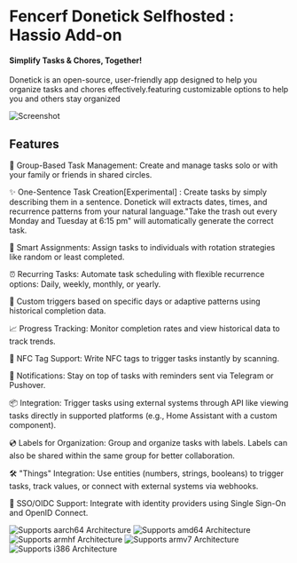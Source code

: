 
# Fencerf Donetick Selfhosted : Hassio Add-on
#### **Simplify Tasks & Chores, Together!**

Donetick is an open-source, user-friendly app designed to help you organize tasks and chores effectively.featuring customizable options to help you and others stay organized

![Screenshot](https://github.com/donetick/donetick/raw/main/assets/screenshot.png)

## Features
🏰 Group-Based Task Management: Create and manage tasks solo or with your family or friends in shared circles.

✨ One-Sentence Task Creation[Experimental] : Create tasks by simply describing them in a sentence. Donetick will extracts dates, times, and recurrence patterns from your natural language."Take the trash out every Monday and Tuesday at 6:15 pm" will automatically generate the correct task.

🔄 Smart Assignments: Assign tasks to individuals with rotation strategies like random or least completed.

⏰ Recurring Tasks: Automate task scheduling with flexible recurrence options: Daily, weekly, monthly, or yearly.

📅 Custom triggers based on specific days or adaptive patterns using historical completion data.

📈 Progress Tracking: Monitor completion rates and view historical data to track trends.

📢 NFC Tag Support: Write NFC tags to trigger tasks instantly by scanning.

📧 Notifications: Stay on top of tasks with reminders sent via Telegram or Pushover.

📦 Integration: Trigger tasks using external systems through API like viewing tasks directly in supported platforms (e.g., Home Assistant with a custom component).

💿 Labels for Organization: Group and organize tasks with labels. Labels can also be shared within the same group for better collaboration.

🛠️ "Things" Integration: Use entities (numbers, strings, booleans) to trigger tasks, track values, or connect with external systems via webhooks.

🔑 SSO/OIDC Support: Integrate with identity providers using Single Sign-On and OpenID Connect.



![Supports aarch64 Architecture][aarch64-shield]
![Supports amd64 Architecture][amd64-shield]
![Supports armhf Architecture][armhf-shield]
![Supports armv7 Architecture][armv7-shield]
![Supports i386 Architecture][i386-shield]

[aarch64-shield]: https://img.shields.io/badge/aarch64-yes-green.svg
[amd64-shield]: https://img.shields.io/badge/amd64-yes-green.svg
[armhf-shield]: https://img.shields.io/badge/armhf-yes-green.svg
[armv7-shield]: https://img.shields.io/badge/armv7-yes-green.svg
[i386-shield]: https://img.shields.io/badge/i386-yes-green.svg
